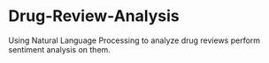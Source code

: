# Drug-Review-Analysis
Using Natural Language Processing to analyze drug reviews perform sentiment analysis on them.
